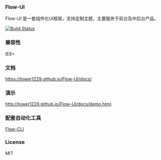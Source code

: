 ### Flow-UI
Flow-UI 是一套组件化UI框架，支持定制主题，主要服务于前台及中后台产品。

[![Build Status](https://travis-ci.org/tower1229/Flow-UI.svg?branch=master)](https://travis-ci.org/tower1229/Flow-UI)

### 兼容性

IE8+

### 文档

https://tower1229.github.io/Flow-UI/docs/

### 演示

http://tower1229.github.io/Flow-UI/docs/demo.html

### 配套自动化工具

[Flow-CLI](https://tower1229.github.com/Flow-CLI/docs/)

### License 

MIT